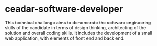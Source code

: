 # ceadar-software-developer
This technical challenge aims to demonstrate the software engineering skills of the candidate in terms of design thinking, architecting of the solution and overall coding skills. It includes the development of a small web application, with elements of front end and back end.

